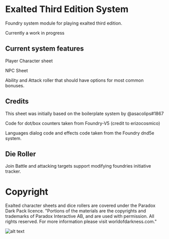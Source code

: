 # Exalted Third Edition System

Foundry system module for playing exalted third edition.

Currently a work in progress

## Current system features

Player Character sheet

NPC Sheet

Ability and Attack roller that should have options for most common bonuses.

## Credits

This sheet was initially based on the boilerplate system by @asacolips#1867

Code for dot/box counters taken from Foundry-V5 (credit to erizocosmico)

Languages dialog code and effects code taken from the Foundry dnd5e system.

## Die Roller

Join Battle and attacking targets support modifying foundries initiative tracker.

# Copyright
Exalted character sheets and dice rollers are covered under the Paradox Dark Pack licence.
"Portions of the materials are the copyrights and trademarks of Paradox Interactive AB, and are used with permission. All rights reserved. For more information please visit worldofdarkness.com."

![alt text](https://s3-eu-north-1.amazonaws.com/pdx-campaign-wp-data/uploads/sites/10/2021/10/05102936/darkpack_logo2-300x300.png)

